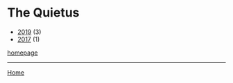 # The Quietus

  * [2019](./the-quietus-2019.md) (3)
  * [2017](./the-quietus-2017.md) (1)

[homepage](https://thequietus.com/)

----

[Home](../index.md)
